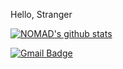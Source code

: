 Hello, Stranger

[![NOMAD's github stats](https://github-readme-stats.vercel.app/api?username=restinbeat)](https://github.com/restinbeat/restinbeat)

[![Gmail Badge](https://img.shields.io/badge/Gmail-d14836?style=flat-square&logo=Gmail&logoColor=white&link=mailto:mindb0xxxx@gmail.com)](mailto:mindb0xxxx@gmail.com)
<!---
restinbeat/restinbeat is a ✨ special ✨ repository because its `README.md` (this file) appears on your GitHub profile.
You can click the Preview link to take a look at your changes.
--->
